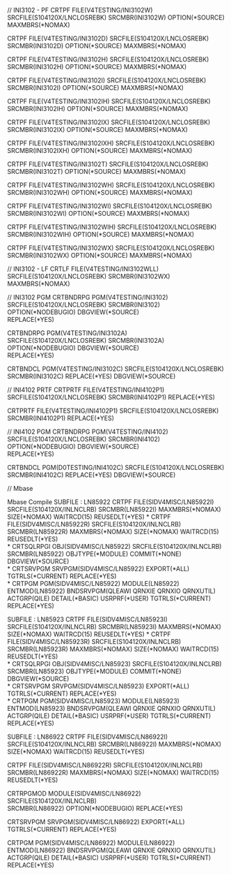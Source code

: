 
// INI3102 - PF
CRTPF FILE(V4TESTING/INI3102W) SRCFILE(S104120X/LNCLOSREBK) 
      SRCMBR(INI3102W) OPTION(*SOURCE) MAXMBRS(*NOMAX)     

CRTPF FILE(V4TESTING/INI3102D) SRCFILE(S104120X/LNCLOSREBK) 
      SRCMBR(INI3102D) OPTION(*SOURCE) MAXMBRS(*NOMAX)    	  
      

CRTPF FILE(V4TESTING/INI3102H) SRCFILE(S104120X/LNCLOSREBK) 
      SRCMBR(INI3102H) OPTION(*SOURCE) MAXMBRS(*NOMAX)    	  
      

CRTPF FILE(V4TESTING/INI3102I) SRCFILE(S104120X/LNCLOSREBK) 
      SRCMBR(INI3102I) OPTION(*SOURCE) MAXMBRS(*NOMAX)    	  
      

CRTPF FILE(V4TESTING/INI3102IH) SRCFILE(S104120X/LNCLOSREBK) 
      SRCMBR(INI3102IH) OPTION(*SOURCE) MAXMBRS(*NOMAX)    	  
      

CRTPF FILE(V4TESTING/INI3102IX) SRCFILE(S104120X/LNCLOSREBK) 
      SRCMBR(INI3102IX) OPTION(*SOURCE) MAXMBRS(*NOMAX)    	  
      

CRTPF FILE(V4TESTING/INI3102IXH) SRCFILE(S104120X/LNCLOSREBK) 
      SRCMBR(INI3102IXH) OPTION(*SOURCE) MAXMBRS(*NOMAX)    	  
      

CRTPF FILE(V4TESTING/INI3102T) SRCFILE(S104120X/LNCLOSREBK) 
      SRCMBR(INI3102T) OPTION(*SOURCE) MAXMBRS(*NOMAX)    	  
       	  
      

CRTPF FILE(V4TESTING/INI3102WH) SRCFILE(S104120X/LNCLOSREBK) 
      SRCMBR(INI3102WH) OPTION(*SOURCE) MAXMBRS(*NOMAX)    	  
      

CRTPF FILE(V4TESTING/INI3102WI) SRCFILE(S104120X/LNCLOSREBK) 
      SRCMBR(INI3102WI) OPTION(*SOURCE) MAXMBRS(*NOMAX)    	  
      

CRTPF FILE(V4TESTING/INI3102WIH) SRCFILE(S104120X/LNCLOSREBK) 
      SRCMBR(INI3102WIH) OPTION(*SOURCE) MAXMBRS(*NOMAX)    	  
      

CRTPF FILE(V4TESTING/INI3102WX) SRCFILE(S104120X/LNCLOSREBK) 
      SRCMBR(INI3102WX) OPTION(*SOURCE) MAXMBRS(*NOMAX)    	



// INI3102 - LF
CRTLF FILE(V4TESTING/INI3102WLL) SRCFILE(S104120X/LNCLOSREBK) 
      SRCMBR(INI3102WX) MAXMBRS(*NOMAX)    	


// INI3102 PGM
CRTBNDRPG PGM(V4TESTING/INI3102) SRCFILE(S104120X/LNCLOSREBK) 
      SRCMBR(INI3102) OPTION(*NODEBUGIO) DBGVIEW(*SOURCE)             
      REPLACE(*YES)

CRTBNDRPG PGM(V4TESTING/INI3102A) SRCFILE(S104120X/LNCLOSREBK) 
      SRCMBR(INI3102A) OPTION(*NODEBUGIO) DBGVIEW(*SOURCE)             
      REPLACE(*YES)

CRTBNDCL PGM(V4TESTING/INI3102C) SRCFILE(S104120X/LNCLOSREBK)     
      SRCMBR(INI3102C) REPLACE(*YES) DBGVIEW(*SOURCE)	
      

// INI4102 PRTF
 CRTPRTF FILE(V4TESTING/INI4102P1) SRCFILE(S104120X/LNCLOSREBK)
         SRCMBR(INI4102P1) REPLACE(*YES)       

CRTPRTF FILE(V4TESTING/INI4102P1) SRCFILE(S104120X/LNCLOSREBK)
        SRCMBR(INI4102P1) REPLACE(*YES)      

// INI4102 PGM
CRTBNDRPG PGM(V4TESTING/INI4102) SRCFILE(S104120X/LNCLOSREBK) 
      SRCMBR(INI4102) OPTION(*NODEBUGIO) DBGVIEW(*SOURCE)             
      REPLACE(*YES)       

CRTBNDCL PGM(D0TESTING/INI4102C) SRCFILE(S104120X/LNCLOSREBK)     
      SRCMBR(INI4102C) REPLACE(*YES) DBGVIEW(*SOURCE)	


// Mbase

Mbase Compile
SUBFILE : LN85922
CRTPF  FILE(SIDV4MISC/LN85922I) SRCFILE(S104120X/INLNCLRB) SRCMBR(LN85922I)
MAXMBRS(*NOMAX) SIZE(*NOMAX) WAITRCD(15) REUSEDLT(*YES)
*
CRTPF  FILE(SIDV4MISC/LN85922R) SRCFILE(S104120X/INLNCLRB) SRCMBR(LN85922R)
MAXMBRS(*NOMAX) SIZE(*NOMAX) WAITRCD(15) REUSEDLT(*YES)          
*
CRTSQLRPGI OBJ(SIDV4MISC/LN85922) SRCFILE(S104120X/INLNCLRB) SRCMBR(LN85922) 
OBJTYPE(*MODULE) COMMIT(*NONE) DBGVIEW(*SOURCE)       
*
CRTSRVPGM  SRVPGM(SIDV4MISC/LN85922) EXPORT(*ALL) TGTRLS(*CURRENT) REPLACE(*YES)                                                                                          
*
CRTPGM PGM(SIDV4MISC/LN85922) MODULE(LN85922) ENTMOD(LN85922) BNDSRVPGM(QLEAWI QRNXIE QRNXIO QRNXUTIL) 
ACTGRP(QILE) DETAIL(*BASIC) USRPRF(*USER)  TGTRLS(*CURRENT) REPLACE(*YES)

SUBFILE : LN85923
CRTPF  FILE(SIDV4MISC/LN85923I) SRCFILE(S104120X/INLNCLRB) SRCMBR(LN85923I)
MAXMBRS(*NOMAX) SIZE(*NOMAX) WAITRCD(15) REUSEDLT(*YES)
*
CRTPF  FILE(SIDV4MISC/LN85923R) SRCFILE(S104120X/INLNCLRB) SRCMBR(LN85923R)
MAXMBRS(*NOMAX) SIZE(*NOMAX) WAITRCD(15) REUSEDLT(*YES)          
*
CRTSQLRPGI OBJ(SIDV4MISC/LN85923) SRCFILE(S104120X/INLNCLRB) SRCMBR(LN85923) 
OBJTYPE(*MODULE) COMMIT(*NONE) DBGVIEW(*SOURCE)       
*
CRTSRVPGM  SRVPGM(SIDV4MISC/LN85923) EXPORT(*ALL) TGTRLS(*CURRENT) REPLACE(*YES)                                                                                          
*
CRTPGM PGM(SIDV4MISC/LN85923) MODULE(LN85923) ENTMOD(LN85923) BNDSRVPGM(QLEAWI QRNXIE QRNXIO QRNXUTIL) 
ACTGRP(QILE) DETAIL(*BASIC) USRPRF(*USER)  TGTRLS(*CURRENT) REPLACE(*YES)

SUBFILE : LN86922
CRTPF  FILE(SIDV4MISC/LN86922I) SRCFILE(S104120X/INLNCLRB) SRCMBR(LN86922I)
MAXMBRS(*NOMAX) SIZE(*NOMAX) WAITRCD(15) REUSEDLT(*YES)

CRTPF  FILE(SIDV4MISC/LN86922R) SRCFILE(S104120X/INLNCLRB) SRCMBR(LN86922R)
MAXMBRS(*NOMAX) SIZE(*NOMAX) WAITRCD(15) REUSEDLT(*YES)          

CRTRPGMOD MODULE(SIDV4MISC/LN86922) SRCFILE(S104120X/INLNCLRB)    
          SRCMBR(LN86922) OPTION(*NODEBUGIO) REPLACE(*YES)


CRTSRVPGM  SRVPGM(SIDV4MISC/LN86922) EXPORT(*ALL) TGTRLS(*CURRENT) REPLACE(*YES)                                                                                          

CRTPGM PGM(SIDV4MISC/LN86922) MODULE(LN86922) ENTMOD(LN86922) BNDSRVPGM(QLEAWI QRNXIE QRNXIO QRNXUTIL) 
ACTGRP(QILE) DETAIL(*BASIC) USRPRF(*USER)  TGTRLS(*CURRENT) REPLACE(*YES)